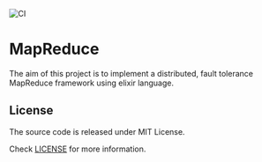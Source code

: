![CI](https://github.com/github/docs/actions/workflows/main.yml/badge.svg)

# MapReduce
The aim of this project is to implement a distributed, fault tolerance MapReduce framework using elixir language.

## License

The source code is released under MIT License.

Check [LICENSE](LICENSE) for more information.
